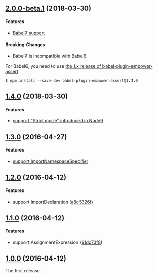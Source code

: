 ## [2.0.0-beta.1](https://github.com/power-assert-js/babel-plugin-empower-assert/releases/tag/v2.0.0-beta.1) (2018-03-30)


#### Features

* [Babel7 support](https://github.com/power-assert-js/babel-plugin-empower-assert/pull/6)


#### Breaking Changes

* Babel7 is incompatible with Babel6.

For Babel6, you need to use [the 1.x release of babel-plugin-empower-assert](https://github.com/power-assert-js/babel-plugin-empower-assert/tree/v1.4.0).

```
$ npm install --save-dev babel-plugin-empower-assert@1.4.0
```


## [1.4.0](https://github.com/power-assert-js/babel-plugin-empower-assert/releases/tag/v1.4.0) (2018-03-30)


#### Features

* [support "Strict mode" introduced in Node9](https://github.com/power-assert-js/babel-plugin-empower-assert/pull/5)


## [1.3.0](https://github.com/power-assert-js/babel-plugin-empower-assert/releases/tag/v1.3.0) (2016-04-27)


#### Features

* [support ImportNamespaceSpecifier](https://github.com/power-assert-js/babel-plugin-empower-assert/pull/4)


## [1.2.0](https://github.com/power-assert-js/babel-plugin-empower-assert/releases/tag/v1.2.0) (2016-04-12)


#### Features

* support ImportDeclaration ([a8c5326f](https://github.com/power-assert-js/babel-plugin-empower-assert/commit/a8c5326f098d49d25517995346b8818b72348046))


## [1.1.0](https://github.com/power-assert-js/babel-plugin-empower-assert/releases/tag/v1.1.0) (2016-04-12)


#### Features

* support AssignmentExpression ([61dc73f8](https://github.com/power-assert-js/babel-plugin-empower-assert/commit/61dc73f8ffd02e8c8b495be5ca17b6ee2f644af0))


## [1.0.0](https://github.com/power-assert-js/babel-plugin-empower-assert/releases/tag/v1.0.0) (2016-04-12)


The first release.
